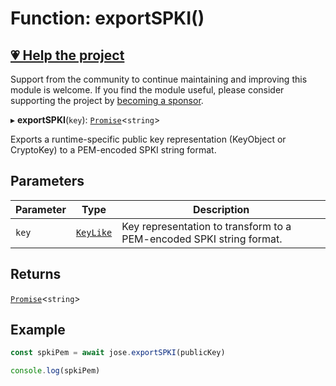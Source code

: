 # Function: exportSPKI()

## [💗 Help the project](https://github.com/sponsors/panva)

Support from the community to continue maintaining and improving this module is welcome. If you find the module useful, please consider supporting the project by [becoming a sponsor](https://github.com/sponsors/panva).

▸ **exportSPKI**(`key`): [`Promise`](https://developer.mozilla.org/docs/Web/JavaScript/Reference/Global_Objects/Promise)\<`string`\>

Exports a runtime-specific public key representation (KeyObject or CryptoKey) to a PEM-encoded
SPKI string format.

## Parameters

| Parameter | Type | Description |
| ------ | ------ | ------ |
| `key` | [`KeyLike`](../../../types/type-aliases/KeyLike.md) | Key representation to transform to a PEM-encoded SPKI string format. |

## Returns

[`Promise`](https://developer.mozilla.org/docs/Web/JavaScript/Reference/Global_Objects/Promise)\<`string`\>

## Example

```js
const spkiPem = await jose.exportSPKI(publicKey)

console.log(spkiPem)
```

